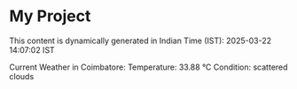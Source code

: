 # My Project

This content is dynamically generated in Indian Time (IST): 2025-03-22 14:07:02 IST


Current Weather in Coimbatore:
Temperature: 33.88 °C
Condition: scattered clouds
